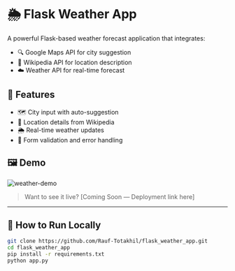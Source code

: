 # 🌦️ Flask Weather App

A powerful Flask-based weather forecast application that integrates:
- 🔍 Google Maps API for city suggestion
- 🧠 Wikipedia API for location description
- ☁️ Weather API for real-time forecast

## 🚀 Features

- 🗺️ City input with auto-suggestion
- 📖 Location details from Wikipedia
- 🌦️ Real-time weather updates
- 🚫 Form validation and error handling

## 🖼️ Demo

![weather-demo](https://your-screenshot-or-demo-link.com)

> Want to see it live? [Coming Soon — Deployment link here]

---

## 🧪 How to Run Locally

```bash
git clone https://github.com/Rauf-Totakhil/flask_weather_app.git
cd flask_weather_app
pip install -r requirements.txt
python app.py
